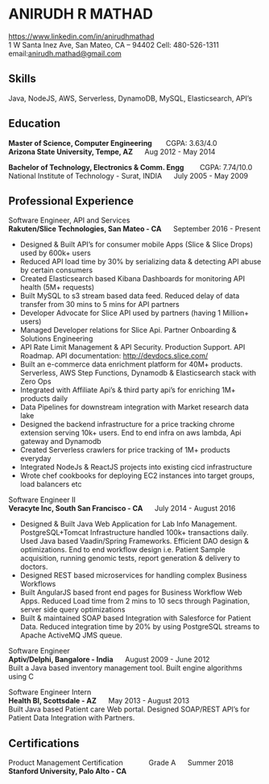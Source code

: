 # ANIRUDH R MATHAD                               
https://www.linkedin.com/in/anirudhmathad  
1 W Santa Inez Ave, San Mateo, CA – 94402  Cell: 480-526-1311  email:anirudh.mathad@gmail.com 

## Skills
Java, NodeJS, AWS, Serverless, DynamoDB, MySQL, Elasticsearch, API’s

## Education
**Master of Science, Computer Engineering** &nbsp;&nbsp;&nbsp;&nbsp;&nbsp;&nbsp;CGPA: 3.63/4.0  
**Arizona State University, Tempe, AZ**   &nbsp;&nbsp;&nbsp;&nbsp;&nbsp;Aug 2012 - May 2014

**Bachelor of Technology, Electronics & Comm. Engg**  &nbsp;&nbsp;&nbsp;&nbsp;&nbsp;&nbsp; CGPA: 7.74/10.0  
  National Institute of Technology - Surat, INDIA      &nbsp;&nbsp;&nbsp;&nbsp;&nbsp;July 2005 - May 2009

## Professional Experience

Software Engineer, API and Services  
**Rakuten/Slice Technologies, San Mateo - CA** &nbsp;&nbsp;&nbsp;&nbsp;&nbsp;September 2016  -  Present 

- Designed & Built API’s for consumer mobile Apps (Slice & Slice Drops) used by 600k+ users
- Reduced API load time by 30% by serializing data & detecting API abuse by certain consumers
- Created Elasticsearch based Kibana Dashboards for monitoring API health (5M+ requests)
- Built MySQL to s3 stream based data feed. Reduced delay of data transfer from 30 mins to 5 mins for API partners
- Developer Advocate for Slice API used by partners (having 1 Million+ users) 
- Managed Developer relations for Slice Api. Partner Onboarding & Solutions Engineering
- API Rate Limit Management & API Security. Production Support. API Roadmap. API documentation: http://devdocs.slice.com/ 
- Built an e-commerce data enrichment platform for 40M+ products. Serverless, AWS Step Functions, Dynamodb & Elasticsearch stack with Zero Ops
- Integrated with Affiliate Api’s & third party api’s for enriching 1M+ products daily
- Data Pipelines for downstream integration with Market research data lake
- Designed the backend infrastructure for a price tracking chrome extension serving 10k+ users. End to end infra on aws lambda, Api gateway and Dynamodb
- Created Serverless crawlers for price tracking of 1M+ products everyday
- Integrated NodeJs & ReactJS projects into existing cicd infrastructure
- Wrote chef cookbooks for deploying EC2 instances into target groups, load balancers etc

Software Engineer II  
**Veracyte Inc, South San Francisco - CA**    &nbsp;&nbsp;&nbsp;&nbsp;&nbsp;July 2014 - August 2016

- Designed & Built Java Web Application for Lab Info Management. PostgreSQL+Tomcat Infrastructure handled 100k+ transactions daily. Used Java based Vaadin/Spring Frameworks. Efficient DAO design & optimizations. End to end workflow design i.e. Patient Sample acquisition, running genomic tests, report generation & delivery to doctors. 
- Designed REST based microservices for handling complex Business Workflows
- Built AngularJS based front end pages for Business Workflow Web Apps. Reduced Load time from 2 mins to 10 secs through Pagination, server side query optimizations 
- Built & maintained SOAP based Integration with Salesforce for Patient Data. Reduced integration time by 20% by using PostgreSQL streams to Apache ActiveMQ JMS queue.

Software Engineer  
**Aptiv/Delphi, Bangalore - India**        &nbsp;&nbsp;&nbsp;&nbsp;&nbsp;August 2009 - June 2012  
Built a Java based inventory management tool. Built engine algorithms using C

Software Engineer Intern  
**Health BI, Scottsdale - AZ**  &nbsp;&nbsp;&nbsp;&nbsp;&nbsp;May 2013 - August 2013  
Built Java based Patient care Web portal. Designed SOAP/REST API’s for Patient Data Integration with Partners.

## Certifications

Product Management Certification  &nbsp;&nbsp;&nbsp;&nbsp;&nbsp;&nbsp;&nbsp;&nbsp;&nbsp;&nbsp;&nbsp; Grade A  &nbsp;&nbsp;&nbsp;&nbsp;&nbsp;Summer 2018  
**Stanford University, Palo Alto - CA**
